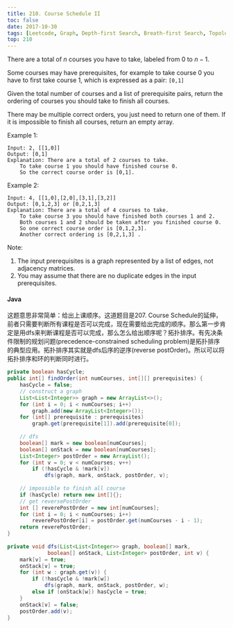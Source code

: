 ```yaml
---
title: 210. Course Schedule II
toc: false
date: 2017-10-30
tags: [Leetcode, Graph, Depth-first Search, Breath-first Search, Topological Sort]
top: 210
---
```


There are a total of $n$ courses you have to take, labeled from 0 to $n-1$.

Some courses may have prerequisites, for example to take course 0 you have to first take course 1, which is expressed as a pair: `[0,1]`

Given the total number of courses and a list of prerequisite pairs, return the ordering of courses you should take to finish all courses.

There may be multiple correct orders, you just need to return one of them. If it is impossible to finish all courses, return an empty array.

Example 1:

```
Input: 2, [[1,0]] 
Output: [0,1]
Explanation: There are a total of 2 courses to take. 
    To take course 1 you should have finished course 0.
    So the correct course order is [0,1].
```

Example 2:

```
Input: 4, [[1,0],[2,0],[3,1],[3,2]]
Output: [0,1,2,3] or [0,2,1,3]
Explanation: There are a total of 4 courses to take. 
    To take course 3 you should have finished both courses 1 and 2. 
    Both courses 1 and 2 should be taken after you finished course 0.  
    So one correct course order is [0,1,2,3]. 
    Another correct ordering is [0,2,1,3] .
```

Note:

1. The input prerequisites is a graph represented by a list of edges, not adjacency matrices. 
2. You may assume that there are no duplicate edges in the input prerequisites.

#### Java

这题意思非常简单：给出上课顺序。这道题目是207. Course Schedule的延伸，前者只需要判断所有课程是否可以完成，现在需要给出完成的顺序。那么第一步肯定是用dfs来判断课程是否可以完成，那么怎么给出顺序呢？拓扑排序。有先决条件限制的规划问题(precedence-constrained scheduling problem)是拓扑排序的典型应用。拓扑排序其实就是dfs后序的逆序(reverse postOrder)。所以可以将拓扑排序和环的判断同时进行。

```Java
private boolean hasCycle;
public int[] findOrder(int numCourses, int[][] prerequisites) {
    hasCycle = false;
    // construct a graph
    List<List<Integer>> graph = new ArrayList<>();
    for (int i = 0; i < numCourses; i++)
        graph.add(new ArrayList<Integer>());
    for (int[] prerequisite : prerequisites)
        graph.get(prerequisite[1]).add(prerequisite[0]);
    
    // dfs
    boolean[] mark = new boolean[numCourses];
    boolean[] onStack = new boolean[numCourses];
    List<Integer> postOrder = new ArrayList();
    for (int v = 0; v < numCourses; v++)
        if (!hasCycle & !mark[v]) 
            dfs(graph, mark, onStack, postOrder, v);
    
    // impossible to finish all course
    if (hasCycle) return new int[]{};
    // get reversePostOrder
    int [] reverePostOrder = new int[numCourses];
    for (int i = 0; i < numCourses; i++)
        reverePostOrder[i] = postOrder.get(numCourses - i - 1);
    return reverePostOrder;
}
    
private void dfs(List<List<Integer>> graph, boolean[] mark,
             boolean[] onStack, List<Integer> postOrder, int v) {
    mark[v] = true;
    onStack[v] = true;
    for (int w : graph.get(v)) {
        if (!hasCycle & !mark[w])
            dfs(graph, mark, onStack, postOrder, w);
        else if (onStack[w]) hasCycle = true;
    }
    onStack[v] = false;
    postOrder.add(v);
}
```


